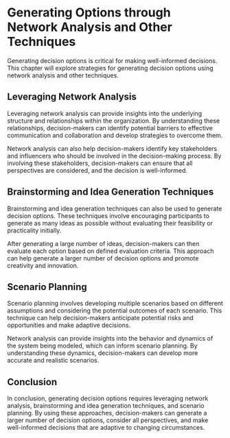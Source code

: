 Generating Options through Network Analysis and Other Techniques
========================================================================================================

Generating decision options is critical for making well-informed decisions. This chapter will explore strategies for generating decision options using network analysis and other techniques.

Leveraging Network Analysis
---------------------------

Leveraging network analysis can provide insights into the underlying structure and relationships within the organization. By understanding these relationships, decision-makers can identify potential barriers to effective communication and collaboration and develop strategies to overcome them.

Network analysis can also help decision-makers identify key stakeholders and influencers who should be involved in the decision-making process. By involving these stakeholders, decision-makers can ensure that all perspectives are considered, and the decision is well-informed.

Brainstorming and Idea Generation Techniques
--------------------------------------------

Brainstorming and idea generation techniques can also be used to generate decision options. These techniques involve encouraging participants to generate as many ideas as possible without evaluating their feasibility or practicality initially.

After generating a large number of ideas, decision-makers can then evaluate each option based on defined evaluation criteria. This approach can help generate a larger number of decision options and promote creativity and innovation.

Scenario Planning
-----------------

Scenario planning involves developing multiple scenarios based on different assumptions and considering the potential outcomes of each scenario. This technique can help decision-makers anticipate potential risks and opportunities and make adaptive decisions.

Network analysis can provide insights into the behavior and dynamics of the system being modeled, which can inform scenario planning. By understanding these dynamics, decision-makers can develop more accurate and realistic scenarios.

Conclusion
----------

In conclusion, generating decision options requires leveraging network analysis, brainstorming and idea generation techniques, and scenario planning. By using these approaches, decision-makers can generate a larger number of decision options, consider all perspectives, and make well-informed decisions that are adaptive to changing circumstances.


